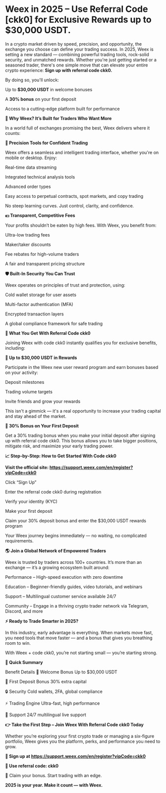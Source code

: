 # Weex in 2025 – Use Referral Code [ckk0] for Exclusive Rewards up to $30,000 USDT.

In a crypto market driven by speed, precision, and opportunity, the exchange you choose can define your trading success. In 2025, Weex is setting a new standard — combining powerful trading tools, rock-solid security, and unmatched rewards. Whether you're just getting started or a seasoned trader, there's one simple move that can elevate your entire crypto experience: **Sign up with referral code ckk0.**

By doing so, you'll unlock:

Up to **$30,000 USDT** in welcome bonuses

A **30% bonus** on your first deposit

Access to a cutting-edge platform built for performance

**🧩 Why Weex? It’s Built for Traders Who Want More**

In a world full of exchanges promising the best, Weex delivers where it counts:

**🔧 Precision Tools for Confident Trading**

Weex offers a seamless and intelligent trading interface, whether you're on mobile or desktop. Enjoy:

Real-time data streaming

Integrated technical analysis tools

Advanced order types

Easy access to perpetual contracts, spot markets, and copy trading

No steep learning curves. Just control, clarity, and confidence.

**💵 Transparent, Competitive Fees**

Your profits shouldn’t be eaten by high fees. With Weex, you benefit from:

Ultra-low trading fees

Maker/taker discounts

Fee rebates for high-volume traders

A fair and transparent pricing structure

**🛡️ Built-In Security You Can Trust**

Weex operates on principles of trust and protection, using:

Cold wallet storage for user assets

Multi-factor authentication (MFA)

Encrypted transaction layers

A global compliance framework for safe trading

**🎁 What You Get With Referral Code ckk0**

Joining Weex with code ckk0 instantly qualifies you for exclusive benefits, including:

**🚀 Up to $30,000 USDT in Rewards**

Participate in the Weex new user reward program and earn bonuses based on your activity:

Deposit milestones

Trading volume targets

Invite friends and grow your rewards

This isn't a gimmick — it's a real opportunity to increase your trading capital and stay ahead of the market.

**🎉 30% Bonus on Your First Deposit**

Get a 30% trading bonus when you make your initial deposit after signing up with referral code ckk0. This bonus allows you to take bigger positions, mitigate risk, and maximize your early trading power.

**📈 Step-by-Step: How to Get Started With Code ckk0**

**Visit the official site: https://support.weex.com/en/register?vipCode=ckk0**

Click “Sign Up”

Enter the referral code ckk0 during registration

Verify your identity (KYC)

Make your first deposit

Claim your 30% deposit bonus and enter the $30,000 USDT rewards program

Your Weex journey begins immediately — no waiting, no complicated requirements.

**🌎 Join a Global Network of Empowered Traders**

Weex is trusted by traders across 100+ countries. It’s more than an exchange — it’s a growing ecosystem built around:

Performance – High-speed execution with zero downtime

Education – Beginner-friendly guides, video tutorials, and webinars

Support – Multilingual customer service available 24/7

Community – Engage in a thriving crypto trader network via Telegram, Discord, and more

**⚡ Ready to Trade Smarter in 2025?**

In this industry, early advantage is everything. When markets move fast, you need tools that move faster — and a bonus that gives you breathing room to win.

With Weex + code ckk0, you’re not starting small — you’re starting strong.

**🔑 Quick Summary**

Benefit	Details
🎁 Welcome Bonus	Up to $30,000 USDT

🎉 First Deposit Bonus	30% extra capital

🔒 Security	Cold wallets, 2FA, global compliance

⚡ Trading Engine	Ultra-fast, high performance

💬 Support	24/7 multilingual live support

**👉 Take the First Step – Join Weex With Referral Code ckk0 Today**

Whether you’re exploring your first crypto trade or managing a six-figure portfolio, Weex gives you the platform, perks, and performance you need to grow.

**🔗 Sign up at https://support.weex.com/en/register?vipCode=ckk0**

**🔐 Use referral code: ckk0**

💸 Claim your bonus. Start trading with an edge.

**2025 is your year. Make it count — with Weex.**
